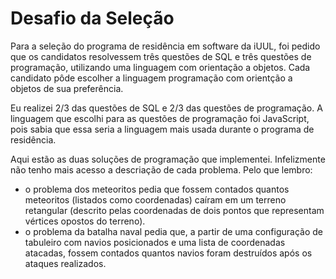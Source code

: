 # Desafio da Seleção
Para a seleção do programa de residência em software da iUUL, foi pedido que os candidatos resolvessem três questões de SQL e três questões de programação, utilizando uma linguagem com orientação a objetos. Cada candidato pôde escolher a linguagem programação com orientção a objetos de sua preferência.  

Eu realizei 2/3 das questões de SQL e 2/3 das questões de programação. A linguagem que escolhi para as questões de programação foi JavaScript, pois sabia que essa seria a linguagem mais usada durante o programa de residência.

Aqui estão as duas soluções de programação que implementei. Infelizmente não tenho mais acesso a descriação de cada problema. Pelo que lembro:  
- o problema dos meteoritos pedia que fossem contados quantos meteoritos (listados como coordenadas) caíram em um terreno retangular (descrito pelas coordenadas de dois pontos que representam vértices opostos do terreno).  
- o problema da batalha naval pedia que, a partir de uma configuração de tabuleiro com navios posicionados e uma lista de coordenadas atacadas, fossem contados quantos navios foram destruídos após os ataques realizados.  

